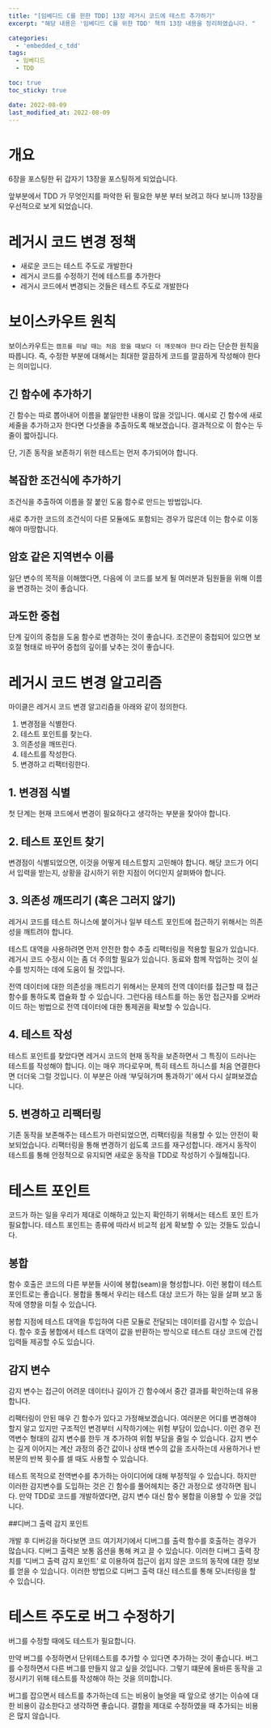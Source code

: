 ```yaml
---
title: "[임베디드 C를 윈한 TDD] 13장 레거시 코드에 테스트 추가하기"
excerpt: "해당 내용은 '임베디드 C를 위한 TDD' 책의 13장 내용을 정리하였습니다. "

categories:
  - 'embedded_c_tdd'
tags:
  - 임베디드
  - TDD

toc: true
toc_sticky: true

date: 2022-08-09
last_modified_at: 2022-08-09
---
```


# 개요 

6장을 포스팅한 뒤 갑자기 13장을 포스팅하게 되었습니다. 

앞부분에서 TDD 가 무엇인지를 파악한 뒤 필요한 부분 부터 보려고 하다 보니까 13장을 우선적으로 보게 되었습니다. 


# 레거시 코드 변경 정책 

* 새로운 코드는 테스트 주도로 개발한다
* 레거시 코드를 수정하기 전에 테스트를 추가한다 
* 레거시 코드에서 변경되는 것들은 테스트 주도로 개발한다 

# 보이스카우트 원칙 

보이스카우트는 `캠프를 떠날 때는 처음 왔을 때보다 더 깨끗해야 한다` 라는 단순한 원칙을 따릅니다. 
즉, 수정한 부분에 대해서는 최대한 깔끔하게 코드를 깔끔하게 작성해야 한다는 의미입니다. 

## 긴 함수에 추가하기 

긴 함수는 따로 뽑아내어 이름을 붙일만한 내용이 많을 것입니다. 
예시로 긴 함수에 새로 세줄을 추가하고자 한다면 다섯줄을 추출하도록 해보겠습니다. 
결과적으로 이 함수는 두줄이 짧아집니다. 

단, 기존 동작을 보존하기 위한 테스트는 먼저 추가되어야 합니다. 

## 복잡한 조건식에 추가하기 

조건식을 추출하여 이름을 잘 붙인 도움 함수로 만드는 방법입니다. 

새로 추가한 코드의 조건식이 다른 모듈에도 포함되는 경우가 많은데 이는 함수로 이동해야 마땅합니다. 

## 암호 같은 지역변수 이름

일단 변수의 목적을 이해했다면, 다음에 이 코드를 보게 될 여러분과 팀원들을 위해 이름을 변경하는 것이 좋습니다. 

## 과도한 중첩 

단계 깊이의 중첩을 도움 함수로 변경하는 것이 좋습니다. 
조건문이 중첩되어 있으면 보호절 형태로 바꾸어 중첩의 깊이를 낮추는 것이 좋습니다. 

# 레거시 코드 변경 알고리즘 

마이클은 레거시 코드 변경 알고리즘을 아래와 같이 정의한다.

1. 변경점을 식별한다.
2. 테스트 포인트를 찾는다.
3. 의존성을 깨뜨린다.
4. 테스트를 작성한다.
5. 변경하고 리팩터링한다.

## 1. 변경점 식별

첫 단계는 현재 코드에서 변경이 필요하다고 생각하는 부분을 찾아야 합니다. 

## 2. 테스트 포인트 찾기 


변경점이 식별되었으면, 이것을 어떻게 테스트할지 고민해야 합니다. 
해당 코드가 어디서 입력을 받는지, 상황을 감시하기 위한 지점이 어디인지 살펴봐야 합니다. 

## 3. 의존성 깨뜨리기 (혹은 그러지 않기)

레거시 코드를 테스트 하니스에 붙이거나 일부 테스트 포인트에 접근하기 위해서는 의존성을 깨트려야 합니다. 

테스트 대역을 사용하려면 먼저 안전한 함수 추출 리팩터링을 적용할 필요가 있습니다. 
레거시 코드 수정시 이는 좀 더 주의할 필요가 있습니다. 
동료와 함께 작업하는 것이 실수를 방지하는 데에 도움이 될 것입니다. 

전역 데이터에 대한 의존성을 깨트리기 위해서는 문제의 전역 데이터를 접근할 때 접근 함수를 통하도록 캡슐화 할 수 있습니다. 
그런다음 테스트를 하는 동안 접근자를 오버라이드 하는 벙법으로 전역 데이터에 대한 통제권을 확보할 수 있습니다. 

## 4. 테스트 작성 

테스트 포인트를 찾았다면 레거시 코드의 현재 동작을 보존하면서 그 특징이 드러나는 테스트를 작성해야 합니다. 
이는 매우 까다로우며, 특히 테스트 하니스를 처음 연결한다면 더더욱 그럴 것입니다. 
이 부분은 아래 ‘부딪혀가며 통과하기’ 에서 다시 살펴보겠습니다. 

## 5. 변경하고 리팩터링

기존 동작을 보존해주는 테스트가 마련되었으면, 리팩터링을 적용할 수 있는 안전이 확보되었습니다. 
리팩터링을 통해 변경하기 쉽도록 코드를 재구성합니다. 
래거시 동작이 테스트를 통해 안정적으로 유지되면 새로운 동작을 TDD로 작성하기 수월해집니다. 

# 테스트 포인트

코드가 하는 일을 우리가 제대로 이해하고 있는지 확인하기 위해서는 테스트 포인
트가 필요합니다. 
테스트 포인트는 종류에 따라서 비교적 쉽게 확보할 수 있는 것들도 있습니다. 

## 봉합 

함수 호출은 코드의 다른 부분들 사이에 봉합(seam)을 형성합니다. 
이런 봉합이 테스트 포인트로는 좋습니다. 
봉합을 통해서 우리는 테스트 대상 코드가 하는 일을 살펴 보고 동작에 영향을 미칠 수 있습니다. 

봉합 지점에 테스트 대역을 투입하여 다른 모듈로 전달되는 데이터를 감시할 수 있습니다. 
함수 호출 봉합에서 테스트 대역이 값을 반환하는 방식으로 테스트 대상 코드에 간접 입력들 제공할 수도 있습니다. 


## 감지 변수

감지 변수는 접근이 어려운 데이터나 길이가 긴 함수에서 중간 결과를 확인하는데 유용합니다. 

리팩터링이 안된 매우 긴 함수가 있다고 가정해보겠습니다. 
여러분은 어디를 변경해야 할지 알고 있지만 구조적인 변경부터 시작하기에는 위험 부담이 있습니다. 
이런 경우 전역변수 형태의 감지 변수를 한두 개 추가하여 위험 부담을 줄일 수 있습니다. 
감지 변수는 길게 이어지는 계산 과정의 중간 값이나 상태 변수의 값을 조사하는데 사용하거나 반복문의 반복 횟수를 셀 때도 사용할 수 있습니다. 

테스트 목적으로 전역변수를 추가하는 아이디어에 대해 부정적일 수 있습니다. 
하지만 이러한 감지변수를 도입하는 것은 긴 함수를 풀어헤치는 중간 과정으로 생각하면 됩니다. 
만약 TDD로 코드를 개발하였다면, 감지 변수 대신 함수 봉합을 이용할 수 있을 것입니다. 


##디버그 출력 감지 포인트

개발 후 디버깅을 하다보면 코드 여기저기에서 디버그를 출력 함수를 호출하는 경우가 많습니다. 
디버그 출력은 보통 옵션을 통해 켜고 끌 수 있습니다. 
이러한 디버그 출력 장치를 ‘디버그 출력 감지 포인트’ 로 이용하여 접근이 쉽지 않은 코드의 동작에 대한 정보를 얻을 수 있습니다. 
이러한 방법으로 디버그 출력 대신 테스트를 통해 모니터링을 할 수 있습니다. 


# 테스트 주도로 버그 수정하기

버그를 수정할 때에도 테스트가 필요합니다.

만약 버그를 수정하면서 단위테스트를 추가할 수 있다면 추가하는 것이 좋습니다. 
버그를 수정하면서 다른 버그를 만들지 않고 싶을 것입니다. 
그렇기 떄문에 올바른 동작을 고정시키기 위해 테스트를 작성해야 하는 것을 의미합니다. 

버그를 잡으면서 테스트를 추가하는데 드는 비용이 늘엇을 때 앞으로 생기는 이슈에 대한 비용이 감소한다고 생각하면 좋습니다. 
결함을 제대로 수정하였을 때 추가되는 비용은 많지 않습니다. 
